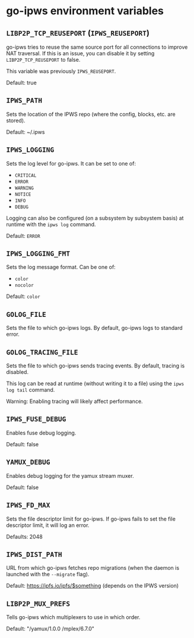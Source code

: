 # go-ipws environment variables

## `LIBP2P_TCP_REUSEPORT` (`IPWS_REUSEPORT`)

go-ipws tries to reuse the same source port for all connections to improve NAT
traversal. If this is an issue, you can disable it by setting
`LIBP2P_TCP_REUSEPORT` to false.

This variable was previously `IPWS_REUSEPORT`.

Default: true

## `IPWS_PATH`

Sets the location of the IPWS repo (where the config, blocks, etc.
are stored).

Default: ~/.ipws

## `IPWS_LOGGING`

Sets the log level for go-ipws. It can be set to one of:

* `CRITICAL`
* `ERROR`
* `WARNING`
* `NOTICE`
* `INFO`
* `DEBUG`

Logging can also be configured (on a subsystem by subsystem basis) at runtime
with the `ipws log` command.

Default: `ERROR`

## `IPWS_LOGGING_FMT`

Sets the log message format. Can be one of:

* `color`
* `nocolor`

Default: `color`

## `GOLOG_FILE`

Sets the file to which go-ipws logs. By default, go-ipws logs to standard error.

## `GOLOG_TRACING_FILE`

Sets the file to which go-ipws sends tracing events. By default, tracing is
disabled.

This log can be read at runtime (without writing it to a file) using the `ipws
log tail` command.

Warning: Enabling tracing will likely affect performance.

## `IPWS_FUSE_DEBUG`

Enables fuse debug logging.

Default: false

## `YAMUX_DEBUG`

Enables debug logging for the yamux stream muxer.

Default: false

## `IPWS_FD_MAX`

Sets the file descriptor limit for go-ipws. If go-ipws fails to set the file
descriptor limit, it will log an error.

Defaults: 2048

## `IPWS_DIST_PATH`

URL from which go-ipws fetches repo migrations (when the daemon is launched with
the `--migrate` flag).

Default: https://ipfs.io/ipfs/$something (depends on the IPWS version)

## `LIBP2P_MUX_PREFS`

Tells go-ipws which multiplexers to use in which order.

Default: "/yamux/1.0.0 /mplex/6.7.0"
